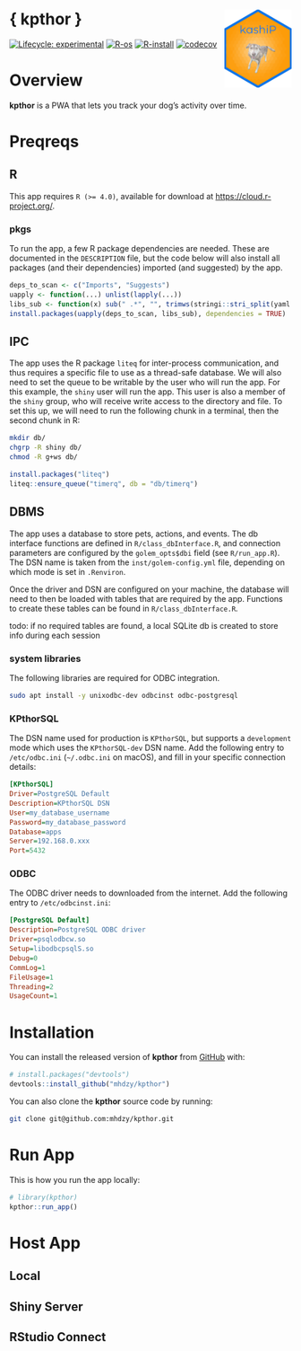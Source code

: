 
<!-- README.md is generated from README.Rmd. Please edit that file -->

# { kpthor } <img src="inst/app/www/favicon.ico" align="right" width="120"/>

<!-- badges: start -->

[![Lifecycle:
experimental](https://img.shields.io/badge/lifecycle-experimental-orange.svg)](https://lifecycle.r-lib.org/articles/stages.html#experimental)
[![R-os](https://github.com/mhdzy/kpthor/workflows/R-os/badge.svg)](https://github.com/mhdzy/kpthor/actions)
[![R-install](https://github.com/mhdzy/kpthor/workflows/R-install/badge.svg)](https://github.com/mhdzy/kpthor/actions)
[![codecov](https://codecov.io/gh/mhdzy/kpthor/branch/main/graph/badge.svg?token=6HK4PC05NR)](https://codecov.io/gh/mhdzy/kpthor)
<!-- badges: end -->

# Overview

**kpthor** is a PWA that lets you track your dog’s activity over time.

# Preqreqs

## R

This app requires `R (>= 4.0)`, available for download at
<https://cloud.r-project.org/>.

### pkgs

To run the app, a few R package dependencies are needed. These are
documented in the `DESCRIPTION` file, but the code below will also
install all packages (and their dependencies) imported (and suggested)
by the app.

``` r
deps_to_scan <- c("Imports", "Suggests")
uapply <- function(...) unlist(lapply(...))
libs_sub <- function(x) sub(" .*", "", trimws(stringi::stri_split(yaml::read_yaml("DESCRIPTION")[[x]], fixed = ",")[[1]]))
install.packages(uapply(deps_to_scan, libs_sub), dependencies = TRUE)
```

## IPC

The app uses the R package `liteq` for inter-process communication, and
thus requires a specific file to use as a thread-safe database. We will
also need to set the queue to be writable by the user who will run the
app. For this example, the `shiny` user will run the app. This user is
also a member of the `shiny` group, who will receive write access to the
directory and file. To set this up, we will need to run the following
chunk in a terminal, then the second chunk in R:

``` sh
mkdir db/
chgrp -R shiny db/
chmod -R g+ws db/
```

``` r
install.packages("liteq")
liteq::ensure_queue("timerq", db = "db/timerq")
```

## DBMS

The app uses a database to store pets, actions, and events. The db
interface functions are defined in `R/class_dbInterface.R`, and
connection parameters are configured by the `golem_opts$dbi` field (see
`R/run_app.R`). The DSN name is taken from the `inst/golem-config.yml`
file, depending on which mode is set in `.Renviron`.

Once the driver and DSN are configured on your machine, the database
will need to then be loaded with tables that are required by the app.
Functions to create these tables can be found in
`R/class_dbInterface.R`.

todo: if no required tables are found, a local SQLite db is created to
store info during each session

### system libraries

The following libraries are required for ODBC integration.

``` sh
sudo apt install -y unixodbc-dev odbcinst odbc-postgresql
```

### KPthorSQL

The DSN name used for production is `KPthorSQL`, but supports a
`development` mode which uses the `KPthorSQL-dev` DSN name. Add the
following entry to `/etc/odbc.ini` (`~/.odbc.ini` on macOS), and fill in
your specific connection details:

``` ini
[KPthorSQL]
Driver=PostgreSQL Default
Description=KPthorSQL DSN
User=my_database_username
Password=my_database_password
Database=apps
Server=192.168.0.xxx
Port=5432
```

### ODBC

The ODBC driver needs to downloaded from the internet. Add the following
entry to `/etc/odbcinst.ini`:

``` ini
[PostgreSQL Default]
Description=PostgreSQL ODBC driver
Driver=psqlodbcw.so
Setup=libodbcpsqlS.so
Debug=0
CommLog=1
FileUsage=1
Threading=2
UsageCount=1
```

# Installation

You can install the released version of **kpthor** from
[GitHub](https://github.com/) with:

``` r
# install.packages("devtools")
devtools::install_github("mhdzy/kpthor")
```

You can also clone the **kpthor** source code by running:

``` zsh
git clone git@github.com:mhdzy/kpthor.git
```

# Run App

This is how you run the app locally:

``` r
# library(kpthor)
kpthor::run_app()
```

# Host App

## Local

## Shiny Server

## RStudio Connect
